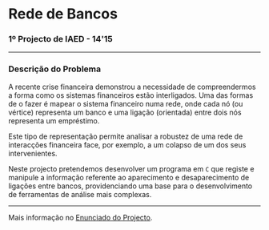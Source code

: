 # Rede de Bancos
### 1º Projecto de IAED - 14'15

---

### Descrição do Problema

A recente crise financeira demonstrou a necessidade de compreendermos a forma 
como os sistemas financeiros estão interligados. Uma das formas de o fazer é 
mapear o sistema financeiro numa rede, onde cada nó (ou vértice) representa um 
banco e uma ligação (orientada) entre dois nós representa um empréstimo.

Este tipo de representação permite analisar a robustez de uma rede de
interacções financeira face, por exemplo, a um colapso de um dos seus
intervenientes.

Neste projecto pretendemos desenvolver um programa em `C` que registe e 
manipule a informação referente ao aparecimento e desaparecimento de ligações 
entre bancos, providenciando uma base para o desenvolvimento de ferramentas de 
análise mais complexas.

---

Mais informação no [Enunciado do Projecto][1].

[1]: Enunciado_IAED1415-01.pdf "1º Projecto de IAED - 2014'15"
